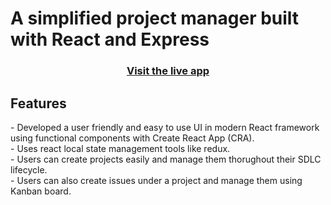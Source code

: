 <h1>A simplified project manager built with React and Express</h1>
<h3 align="center">
  <a href="https://gojira-ui.vercel.app">Visit the live app</a>
</h3>

<h2>Features</h2>
- Developed a user friendly and easy to use UI in modern React framework using functional components with Create React App (CRA).<br>
- Uses react local state management tools like redux.<br>
- Users can create projects easily and manage them thorughout their SDLC lifecycle.<br>
- Users can also create issues under a project and manage them using Kanban board.
